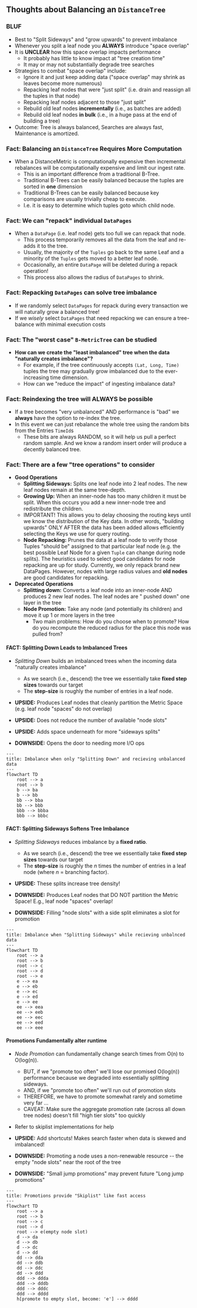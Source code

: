 ## Thoughts about Balancing an `DistanceTree`

### BLUF

- Best to "Split Sideways" and "grow upwards" to prevent imbalance
- Whenever you split a leaf node you **ALWAYS** introduce "space overlap"
- It is **UNCLEAR** how this space overlap impacts performance 
  - It probably has little to know impact at "tree creation time"
  - It may or may not substantially degrade tree searches
- Strategies to combat "space overlap" include:
  - Ignore it and just keep adding data ("space overlap" may shrink as leaves become more numerous)
  - Repacking leaf nodes that were "just split" (i.e. drain and reassign all the tuples in that node)
  - Repacking leaf nodes adjacent to those "just split"
  - Rebuild old leaf nodes **incrementally** (i.e., as batches are added)
  - Rebuild old leaf nodes **in bulk** (i.e., in a huge pass at the end of building a tree)
- Outcome: Tree is always balanced, Searches are always fast, Maintenance is amortized.

### Fact: Balancing an `DistanceTree` Requires More Computation

- When a DistanceMetric is computationally expensive then incremental rebalances will be computationally expensive and
  limit our ingest rate.
    - This is an important difference from a traditional B-Tree.
    - Traditional B-Trees can be easily balanced because the tuples are sorted in **one** dimension
    - Traditional B-Trees can be easily balanced because key comparisons are usually trivially cheap to execute.
    - I.e. it is easy to determine which tuples goto which child node.

### Fact: We can "repack" individual `DataPages`

- When a `DataPage` (i.e. leaf node) gets too full we can repack that node.
    - This process temporarily removes all the data from the leaf and re-adds it to the tree.
    - Usually, the majority of the `Tuples` go back to the same Leaf and a minority of the `Tuples` gets moved to a
      better leaf node.
    - Occasionally, an entire `DataPage` will be deleted during a repack operation!
    - This process also allows the radius of `DataPages` to shrink.

### Fact: Repacking `DataPages` can solve tree imbalance

- If we randomly select `DataPages` for repack during every transaction we will naturally grow a balanced tree!
- If we _wisely_ select `DataPages` that need repacking we can ensure a tree-balance with minimal execution costs

### Fact: The "worst case" `B-MetricTree` can be studied

- **How can we create the "least imbalanced" tree when the data "naturally creates imbalance"?**
    - For example, if the tree continuously accepts `(Lat, Long, Time)` tuples the tree may gradually grow imbalanced
      due to the ever-increasing time dimension.
    - How can we "reduce the impact" of ingesting imbalance data?

### Fact: Reindexing the tree will ALWAYS be possible

- If a tree becomes "very unbalanced" AND performance is "bad" we **always** have the option to re-index the tree.
- In this event we can just rebalance the whole tree using the random bits from the Entries `TimeId`s
    - These bits are always RANDOM, so it will help us pull a perfect random sample. And we know a random insert
      order will produce a decently balanced tree.

### Fact: There are a few "tree operations" to consider

- **Good Operations**
    - **Splitting Sideways:** Splits one leaf node into 2 leaf nodes. The new leaf nodes remain at the same tree-depth.
    - **Growing Up:** When an inner-node has too many children it must be split. When this occurs you add a new
      inner-node tree and redistribute the children.
    - IMPORTANT! This allows you to delay choosing the routing keys until we know the distribution of the Key data. In
      other words, "building upwards" ONLY AFTER the data has been added allows efficiently selecting the Keys we use
      for query routing.
    - **Node Repacking:** Prunes the data at a leaf node to verify those Tuples "should be" assigned to that particular
      leaf node (e.g. the best possible Leaf Node for a given `Tuple` can change during node splits). The heuristics
      used to select good candidates for node repacking are up for study. Currently, we only repack brand new DataPages.
      However, nodes with large radius values and **old nodes** are good candidates for repacking.
- **Deprecated Operations**
    - **Splitting down:** Converts a leaf node into an inner-node AND produces 2 new leaf nodes. The leaf nodes are "
      pushed
      down" one layer in the tree
    - **Node Promotion:** Take any node (and potentially its children) and move it up 1 or more layers in the tree
        - Two main problems: How do you choose when to promote? How do you recompute the reduced radius for the place
          this
          node was pulled from?

#### FACT: Splitting Down Leads to Imbalanced Trees

- _Splitting Down_ builds an imbalanced trees when the incoming data "naturally creates imbalance"
    - As we search (i.e., descend) the tree we essentially take **fixed step sizes** towards our target
    - The **step-size** is roughly the number of entries in a leaf node.

- **UPSIDE:** Produces Leaf nodes that cleanly partition the Metric Space (e.g. leaf node "spaces" do not overlap)
- **UPSIDE:** Does not reduce the number of available "node slots"
- **UPSIDE:** Adds space underneath for more "sideways splits"
- **DOWNSIDE:** Opens the door to needing more I/O ops

```mermaid
---
title: Imbalance when only "Splitting Down" and recieving unbalanced data
---
flowchart TD
    root --> a
    root --> b
    b --> ba
    b --> bb
    bb --> bba
    bb --> bbb
    bbb --> bbba
    bbb --> bbbc
```

#### FACT: Splitting Sideways Softens Tree Imbalance

- _Splitting Sideways_ reduces imbalance by a **fixed ratio**.
    - As we search (i.e., descend) the tree we essentially take **fixed step sizes** towards our target
    - The **step-size** is roughly the _n_ times the number of entries in a leaf node (where _n_ = branching factor).

- **UPSIDE:** These splits increase tree density!
- **DOWNSIDE:** Produces Leaf nodes that DO NOT partition the Metric Space! E.g., leaf node "spaces" overlap!
- **DOWNSIDE:** Filling "node slots" with a side split eliminates a slot for promotion

```mermaid
---
title: Imbalance when "Splitting Sideways" while recieving unbalnced data
---
flowchart TD
    root --> a
    root --> b
    root --> c
    root --> d
    root --> e
    e --> ea
    e --> eb
    e --> ec
    e --> ed
    e --> ee
    ee --> eea
    ee --> eeb
    ee --> eec
    ee --> eed
    ee --> eee
```

#### Promotions Fundamentally alter runtime

- _Node Promotion_ can fundamentally change search times from O(n) to O(log(n)).
    - BUT, if we "promote too often" we'll lose our promised O(log(n)) performance because we degraded into essentially
      splitting sideways.
    - AND, if we "promote too often" we'll run out of promotion slots
    - THEREFORE, we have to promote somewhat rarely and sometime very far ...
    - CAVEAT: Make sure the aggregate promotion rate (across all down tree nodes) doesn't fill "high tier slots" too
      quickly
- Refer to skiplist implementations for help

- **UPSIDE:** Add shortcuts!  Makes search faster when data is skewed and imbalanced!
- **DOWNSIDE:** Promoting a node uses a non-renewable resource -- the empty "node slots" near the root of the tree
- **DOWNSIDE:** "Small jump promotions" may prevent future "Long jump promotions"

```mermaid
---
title: Promotions provide "Skiplist" like fast access
---
flowchart TD
    root --> a
    root --> b
    root --> c
    root --> d
    root --> e(empty node slot)
    d --> da
    d --> db
    d --> dc
    d --> dd
    dd --> dda
    dd --> ddb
    dd --> ddc
    dd --> ddd
    ddd --> ddda
    ddd --> dddb
    ddd --> dddc
    ddd --> dddd
    h[promote to empty slot, become: 'e'] --> dddd
```